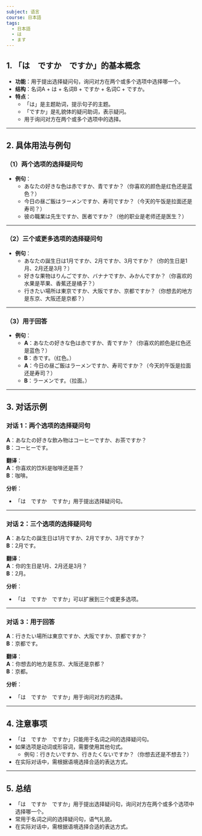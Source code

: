 ```yaml
---
subject: 语言
course: 日本語
tags:
  - 日本語
  - は
  - ます
---
```


## 1. **「は　ですか　ですか」的基本概念**

- **功能**：用于提出选择疑问句，询问对方在两个或多个选项中选择哪一个。
- **结构**：名词A + は + 名词B + ですか + 名词C + ですか。
- **特点**：
  - 「は」是主题助词，提示句子的主题。
  - 「ですか」是礼貌体的疑问助词，表示疑问。
  - 用于询问对方在两个或多个选项中的选择。

---

## 2. **具体用法与例句**

### （1）**两个选项的选择疑问句**
- **例句**：
  - あなたの好きな色は赤ですか、青ですか？（你喜欢的颜色是红色还是蓝色？）
  - 今日の昼ご飯はラーメンですか、寿司ですか？（今天的午饭是拉面还是寿司？）
  - 彼の職業は先生ですか、医者ですか？（他的职业是老师还是医生？）

---

### （2）**三个或更多选项的选择疑问句**
- **例句**：
  - あなたの誕生日は1月ですか、2月ですか、3月ですか？（你的生日是1月、2月还是3月？）
  - 好きな果物はりんごですか、バナナですか、みかんですか？（你喜欢的水果是苹果、香蕉还是橘子？）
  - 行きたい場所は東京ですか、大阪ですか、京都ですか？（你想去的地方是东京、大阪还是京都？）

---

### （3）**用于回答**
- **例句**：
  - **A**：あなたの好きな色は赤ですか、青ですか？（你喜欢的颜色是红色还是蓝色？）
  - **B**：赤です。（红色。）
  - **A**：今日の昼ご飯はラーメンですか、寿司ですか？（今天的午饭是拉面还是寿司？）
  - **B**：ラーメンです。（拉面。）

---

## 3. **对话示例**

### 对话 1：两个选项的选择疑问句
**A**：あなたの好きな飲み物はコーヒーですか、お茶ですか？  
**B**：コーヒーです。

**翻译**：  
**A**：你喜欢的饮料是咖啡还是茶？  
**B**：咖啡。

**分析**：
- 「は　ですか　ですか」用于提出选择疑问句。

---

### 对话 2：三个选项的选择疑问句
**A**：あなたの誕生日は1月ですか、2月ですか、3月ですか？  
**B**：2月です。

**翻译**：  
**A**：你的生日是1月、2月还是3月？  
**B**：2月。

**分析**：
- 「は　ですか　ですか」可以扩展到三个或更多选项。

---

### 对话 3：用于回答
**A**：行きたい場所は東京ですか、大阪ですか、京都ですか？  
**B**：京都です。

**翻译**：  
**A**：你想去的地方是东京、大阪还是京都？  
**B**：京都。

**分析**：
- 「は　ですか　ですか」用于询问对方的选择。

---

## 4. **注意事项**
- 「は　ですか　ですか」只能用于名词之间的选择疑问句。
- 如果选项是动词或形容词，需要使用其他句式。
  - 例句：行きたいですか、行きたくないですか？（你想去还是不想去？）
- 在实际对话中，需根据语境选择合适的表达方式。

---

## 5. **总结**
- 「は　ですか　ですか」用于提出选择疑问句，询问对方在两个或多个选项中选择哪一个。
- 常用于名词之间的选择疑问句，语气礼貌。
- 在实际对话中，需根据语境选择合适的表达方式。